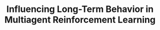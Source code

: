 ---
title: "Influencing Long-Term Behavior in Multiagent Reinforcement Learning"
authors: "Dong-Ki Kim, Matthew Riemer, Miao Liu, Jakob N. Foerster, Michael Everett, Chuangchuang Sun, Gerald Tesauro, Jonathan P. How"
venue: "Conference on Neural Information Processing Systems (NeurIPS)"
year: "2022"
status: "published"
arxiv: "https://arxiv.org/pdf/2203.03535.pdf"
official_link: ""
doi: ""
volume: "N/A"
number: "N/A"
pages: "N/A"
publisher: ""
month: "04"
address: ""
type: "conference"
school: "N/A"
awards: "N/A"
notes: "Also presented in ICLR Workshop on Gamification and Multiagent Solutions, 2022"
include_on_website: true
image: "kim_iclr_ws_2022.png"
links_to_code: "https://github.com/dkkim93/further"
links_to_video: ""
collection: publications
permalink: /publication/2022-04-Kim22_NeurIPS.html
---